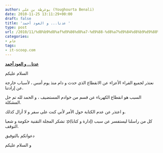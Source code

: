 ```yaml
---
author: يوغرطة بن علي (Youghourta Benali)
date: 2010-11-25 13:11:29+00:00
draft: false
title: 'عدنا... و العود أحمد '
type: post
url: /2010/11/%d8%b9%d8%af%d9%86%d8%a7-%d9%88-%d8%a7%d9%84%d8%b9%d9%88%d8%af-%d8%a3%d8%ad%d9%85%d8%af/
categories:
- عام
tags:
- it-scoop.com
---
```


**[عدنا... و العود أحمد](https://www.it-scoop.com/2010/11/عدنا-و-العود-أحمد)**




السلام عليكم


نعتذر لجميع القراء الأعزاء عن الانقطاع الذي حدث و دام منذ يوم أمس ، لأسباب خارجة عن إرادتنا.

السبب هو انقطاع الكهرباء عن قسم من خوادم المستضيف ، و الحمد لله تم حل المشكلة.

و اعتذر عن عدم الكتابة حول الأمر لأني كنت على سفر و لا أزال كذلك.

تشكر المجلة التقنية حكومة و شعبا :p(إدارة و كتابا) كل من راسلنا ليستفسر عن سبب التوقف.

دعواتكم بالتوفيق

و السلام عليكم
